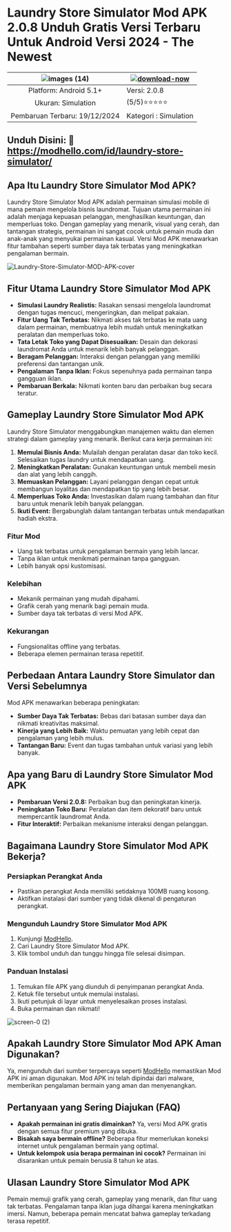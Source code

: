 # Laundry Store Simulator Mod APK 2.0.8 Unduh Gratis Versi Terbaru Untuk Android Versi 2024 - The Newest

| ![images (14)](https://github.com/user-attachments/assets/3bc38f2c-0a87-4367-8eb3-c1c0488cb3e5) | [![download-now](https://github.com/user-attachments/assets/22657e67-9d2d-46af-a41a-5d365d2ddc1f)](https://modhello.com/id/laundry-store-simulator/)  |
|:-------------------------------------------------:|-----------------------|
| Platform: Android 5.1+                      | Versi: 2.0.8    |
| Ukuran: Simulation                                |  (5/5)⭐️⭐️⭐️⭐️⭐️  |
| Pembaruan Terbaru: 19/12/2024                      | Kategori : Simulation |

## Unduh Disini: 🎉 https://modhello.com/id/laundry-store-simulator/

## Apa Itu Laundry Store Simulator Mod APK?
Laundry Store Simulator Mod APK adalah permainan simulasi mobile di mana pemain mengelola bisnis laundromat. Tujuan utama permainan ini adalah menjaga kepuasan pelanggan, menghasilkan keuntungan, dan memperluas toko. Dengan gameplay yang menarik, visual yang cerah, dan tantangan strategis, permainan ini sangat cocok untuk pemain muda dan anak-anak yang menyukai permainan kasual. Versi Mod APK menawarkan fitur tambahan seperti sumber daya tak terbatas yang meningkatkan pengalaman bermain.

![Laundry-Store-Simulator-MOD-APK-cover](https://github.com/user-attachments/assets/711d6c6b-be78-466a-847c-44b1d2b23adf)


## Fitur Utama Laundry Store Simulator Mod APK

- **Simulasi Laundry Realistis:** Rasakan sensasi mengelola laundromat dengan tugas mencuci, mengeringkan, dan melipat pakaian.
- **Fitur Uang Tak Terbatas:** Nikmati akses tak terbatas ke mata uang dalam permainan, membuatnya lebih mudah untuk meningkatkan peralatan dan memperluas toko.
- **Tata Letak Toko yang Dapat Disesuaikan:** Desain dan dekorasi laundromat Anda untuk menarik lebih banyak pelanggan.
- **Beragam Pelanggan:** Interaksi dengan pelanggan yang memiliki preferensi dan tantangan unik.
- **Pengalaman Tanpa Iklan:** Fokus sepenuhnya pada permainan tanpa gangguan iklan.
- **Pembaruan Berkala:** Nikmati konten baru dan perbaikan bug secara teratur.

## Gameplay Laundry Store Simulator Mod APK

Laundry Store Simulator menggabungkan manajemen waktu dan elemen strategi dalam gameplay yang menarik. Berikut cara kerja permainan ini:

1. **Memulai Bisnis Anda:** Mulailah dengan peralatan dasar dan toko kecil. Selesaikan tugas laundry untuk mendapatkan uang.
2. **Meningkatkan Peralatan:** Gunakan keuntungan untuk membeli mesin dan alat yang lebih canggih.
3. **Memuaskan Pelanggan:** Layani pelanggan dengan cepat untuk membangun loyalitas dan mendapatkan tip yang lebih besar.
4. **Memperluas Toko Anda:** Investasikan dalam ruang tambahan dan fitur baru untuk menarik lebih banyak pelanggan.
5. **Ikuti Event:** Bergabunglah dalam tantangan terbatas untuk mendapatkan hadiah ekstra.

### Fitur Mod

- Uang tak terbatas untuk pengalaman bermain yang lebih lancar.
- Tanpa iklan untuk menikmati permainan tanpa gangguan.
- Lebih banyak opsi kustomisasi.

### Kelebihan

- Mekanik permainan yang mudah dipahami.
- Grafik cerah yang menarik bagi pemain muda.
- Sumber daya tak terbatas di versi Mod APK.

### Kekurangan

- Fungsionalitas offline yang terbatas.
- Beberapa elemen permainan terasa repetitif.

## Perbedaan Antara Laundry Store Simulator dan Versi Sebelumnya

Mod APK menawarkan beberapa peningkatan:

- **Sumber Daya Tak Terbatas:** Bebas dari batasan sumber daya dan nikmati kreativitas maksimal.
- **Kinerja yang Lebih Baik:** Waktu pemuatan yang lebih cepat dan pengalaman yang lebih mulus.
- **Tantangan Baru:** Event dan tugas tambahan untuk variasi yang lebih banyak.

## Apa yang Baru di Laundry Store Simulator Mod APK

- **Pembaruan Versi 2.0.8:** Perbaikan bug dan peningkatan kinerja.
- **Peningkatan Toko Baru:** Peralatan dan item dekoratif baru untuk mempercantik laundromat Anda.
- **Fitur Interaktif:** Perbaikan mekanisme interaksi dengan pelanggan.

## Bagaimana Laundry Store Simulator Mod APK Bekerja?

### Persiapkan Perangkat Anda

- Pastikan perangkat Anda memiliki setidaknya 100MB ruang kosong.
- Aktifkan instalasi dari sumber yang tidak dikenal di pengaturan perangkat.

### Mengunduh Laundry Store Simulator Mod APK

1. Kunjungi [ModHello](https://modhello.com).
2. Cari Laundry Store Simulator Mod APK.
3. Klik tombol unduh dan tunggu hingga file selesai disimpan.

### Panduan Instalasi

1. Temukan file APK yang diunduh di penyimpanan perangkat Anda.
2. Ketuk file tersebut untuk memulai instalasi.
3. Ikuti petunjuk di layar untuk menyelesaikan proses instalasi.
4. Buka permainan dan nikmati!

![screen-0 (2)](https://github.com/user-attachments/assets/87b7c126-e0d0-4fa1-a4aa-33d06e6791fe)


## Apakah Laundry Store Simulator Mod APK Aman Digunakan?

Ya, mengunduh dari sumber terpercaya seperti [ModHello](https://modhello.com) memastikan Mod APK ini aman digunakan. Mod APK ini telah dipindai dari malware, memberikan pengalaman bermain yang aman dan menyenangkan.

## Pertanyaan yang Sering Diajukan (FAQ)

- **Apakah permainan ini gratis dimainkan?** Ya, versi Mod APK gratis dengan semua fitur premium yang dibuka.
- **Bisakah saya bermain offline?** Beberapa fitur memerlukan koneksi internet untuk pengalaman bermain yang optimal.
- **Untuk kelompok usia berapa permainan ini cocok?** Permainan ini disarankan untuk pemain berusia 8 tahun ke atas.

## Ulasan Laundry Store Simulator Mod APK

Pemain memuji grafik yang cerah, gameplay yang menarik, dan fitur uang tak terbatas. Pengalaman tanpa iklan juga dihargai karena meningkatkan imersi. Namun, beberapa pemain mencatat bahwa gameplay terkadang terasa repetitif.
